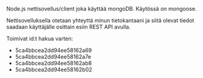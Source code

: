 Node.js nettisovellus/client joka käyttää mongoDB.
Käytössä on mongoose.

Nettisovelluksella otetaan yhteyttä minun tietokantaani ja siitä olevat tiedot saadaan käyttäjälle osittain esiin REST API avulla.

Toimivat id:t hakua varten:

- 5ca4bbcea2dd94ee58162a69
- 5ca4bbcea2dd94ee58162a7e
- 5ca4bbcea2dd94ee58162ab8
- 5ca4bbcea2dd94ee58162b02
